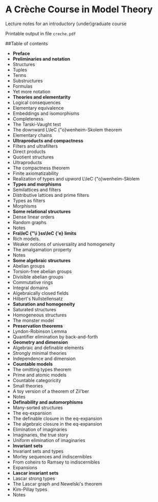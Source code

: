 # A Crèche Course in Model Theory

Lecture notes for an introductory (under)graduate course

Printable output in file `creche.pdf`

##Table of contents

*  **Preface**
*  **Preliminaries and notation**
  * Structures
  * Tuples
  * Terms
  * Substructures
  * Formulas
  * Yet more notation
*  **Theories and elementarity**
  * Logical consequences
  * Elementary equivalence
  * Embeddings and isomorphisms
  * Completeness
  * The Tarski-Vaught test
  * The downward L\IeC {\"o}wenheim-Skolem theorem
  * Elementary chains
*  **Ultraproducts and compactness**
  * Filters and ultrafilters
  * Direct products
  * Quotient structures
  * Ultraproducts
  * The compactness theorem
  * Finite axiomatizability
  * Realization of types and upword L\IeC {\"o}wenheim-Skolem
*  **Types and morphisms**
  * Semilattices and filters
  * Distributive lattices and prime filters
  * Types as filters
  * Morphisms
*  **Some relational structures**
  * Dense linear orders
  * Random graphs
  * Notes
*  **Fra\IeC {\"\i }ss\IeC {\'e} limits**
  * Rich models.
  * Weaker notions of universality and homogeneity
  * The amalgamation property
  * Notes
*  **Some algebraic structures**
  * Abelian groups
  * Torsion-free abelian groups
  * Divisible abelian groups
  * Commutative rings
  * Integral domains
  * Algebraically closed fields
  * Hilbert's Nullstellensatz
*  **Saturation and homogeneity**
  * Saturated structures
  * Homogeneous structures
  * The monster model
*  **Preservation theorems**
  * Lyndon-Robinson Lemma
  * Quantifier elimination by back-and-forth
*  **Geometry and dimension**
  * Algebraic and definable elements
  * Strongly minimal theories
  * Independence and dimension
*  **Countable models**
  * The omitting types theorem
  * Prime and atomic models
  * Countable categoricity
  * Small theories
  * A toy version of a theorem of Zil'ber
  * Notes
*  **Definability and automorphisms**
  * Many-sorted structures
  * The eq-expansion
  * The definable closure in the eq-expansion
  * The algebraic closure in the eq-expansion
  * Elimination of imaginaries
  * Imaginaries, the true story
  * Uniform elimination of imaginaries
*  **Invariant sets**
  * Invariant sets and types
  * Morley sequences and indiscernibles
  * From coheirs to Ramsey to indiscernibles
  * Expansions
*  **Lascar invariant sets**
  * Lascar strong types
  * The Lascar graph and Newelski's theorem
  * Kim-Pillay types
  * Notes
